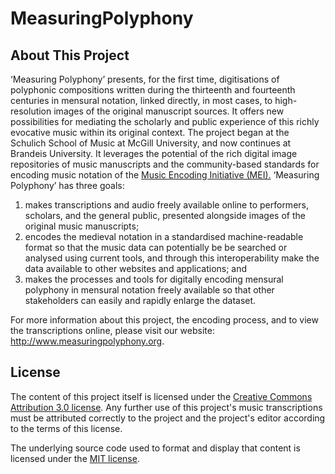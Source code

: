 # MeasuringPolyphony
## About This Project

‘Measuring Polyphony’ presents, for the first time, digitisations of polyphonic compositions written during the thirteenth and fourteenth centuries in mensural notation, linked directly, in most cases, to high-resolution images of the original manuscript sources. It offers new possibilities for mediating the scholarly and public experience of this richly evocative music within its original context. The project began at the Schulich School of Music at McGill University, and now continues at Brandeis University. It leverages the potential of the rich digital image repositories of music manuscripts and the community-based standards for encoding music notation of the <a href="http://music-encoding.org/" target="new">Music Encoding Initiative (MEI).</a> ‘Measuring Polyphony’ has three goals:
1) makes transcriptions and audio freely available online to performers, scholars, and the general public, presented alongside images of the original music manuscripts;
2) encodes the medieval notation in a standardised machine-readable format so that the music data can potentially be be searched or analysed using current tools, and through this interoperability make the data available to other websites and applications; and
3) makes the processes and tools for digitally encoding mensural polyphony in mensural notation freely available so that other stakeholders can easily and rapidly enlarge the dataset.

For more information about this project, the encoding process, and to view the transcriptions online, please visit our website: http://www.measuringpolyphony.org.

## License

The content of this project itself is licensed under the [Creative Commons Attribution 3.0 license](https://creativecommons.org/licenses/by/3.0/us/deed.en_US). Any further use of this project's music transcriptions must be attributed correctly to the project and the project's editor according to the terms of this license.

The underlying source code used to format and display that content is licensed under the [MIT license](https://opensource.org/licenses/mit-license.php).

